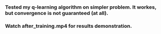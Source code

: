 ### Tested my q-learning algorithm on simpler problem. It workes, but convergence is not guaranteed (at all).

### Watch after_training.mp4 for results demonstration.
